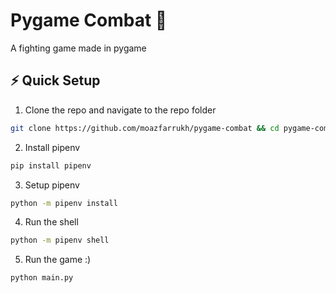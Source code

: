 # Pygame Combat 🥊
A fighting game made in pygame 

## ⚡️ Quick Setup

1. Clone the repo and navigate to the repo folder
```bash
git clone https://github.com/moazfarrukh/pygame-combat && cd pygame-combat
```
2. Install pipenv
```bash
pip install pipenv
```
3. Setup pipenv
```bash
python -m pipenv install  
```
4. Run the shell  
```bash
python -m pipenv shell
```
5. Run the game :)
```bash
python main.py
```
